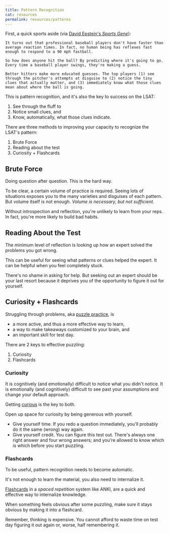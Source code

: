 ```yaml
---
title: Pattern Recognition
cat: resources
permalink: resources/patterns
---
```


First, a quick sports aside (via [David Epstein's *Sports Gene*][epstein]):

    It turns out that professional baseball players don't have faster than average reaction times. In fact, no human being has reflexes fast enough to respond to a 90 mph fastball. 
    
    So how does anyone hit the ball? By predicting where it's going to go. Every time a baseball player swings, they're making a guess.
    
    Better hitters make more educated guesses. The top players (1) see through the pitcher's attempts at disguise to (2) notice the tiny clues that actually matter, and (3) immediately know what those clues mean about where the ball is going. 

This is pattern recognition, and it's also the key to success on the LSAT:

1. See through the fluff to
1. Notice small clues, and 
1. Know, automatically, what those clues indicate.

There are three methods to improving your capacity to recognize the LSAT's pattern:

1. Brute Force
1. Reading about the test
1. Curiosity + Flashcards

## Brute Force

Doing question after question. This is the hard way.

To be clear, a certain volume of practice is required. Seeing lots of situations exposes you to the many varieties and disguises of each pattern. But volume itself is not enough. *Volume is necessary, but not sufficient.*

Without introspection and reflection, you're unlikely to learn from your reps. In fact, you're more likely to build bad habits.

## Reading About the Test

The minimum level of reflection is looking up how an expert solved the problems you got wrong.

This can be useful for seeing what patterns or clues helped the expert. It can be helpful when you feel completely stuck.

There's no shame in asking for help. But seeking out an expert should be your last resort because it deprives you of the opportunity to figure it out for yourself.

## Curiosity + Flashcards

Struggling through problems, aka [puzzle practice][puzzle], is

- a more active, and thus a more effective way to learn,
- a way to make takeaways customized to your brain, and
- an important skill for test day.

There are 2 keys to effective puzzling:

1. Curiosity
2. Flashcards

### Curiosity

It is cognitively (and emotionally) difficult to notice what you didn't notice. It is emotionally (and cognitively) difficult to see past your assumptions and change your default approach.

Getting [curious] is the key to both.

Open up space for curiosity by being generous with yourself.

- Give yourself time. If you redo a question immediately, you'll probably do it the same (wrong) way again. 
- Give yourself credit. You can figure this test out. There's always one right answer and four wrong answers; and you're allowed to know which is which before you start puzzling.

### Flashcards

To be useful, pattern recognition needs to become automatic.

It's not enough to learn the material, you also need to internalize it.

[Flashcards] in a *spaced repetition* system like ANKI, are a quick and effective way to internalize knowledge.

When something feels obvious after some puzzling, make sure it stays obvious by making it into a flashcard.

Remember, thinking is expensive. You cannot afford to waste time on test day figuring it out again or, worse, half remembering it. 

[epstein]: https://davidepstein.com/david-epstein-the-sports-gene/
[puzzle]: ../fundamentals/practice.html#puzzle-mode
[curious]: curious.html
[Flashcards]: ../resources.html#anki
